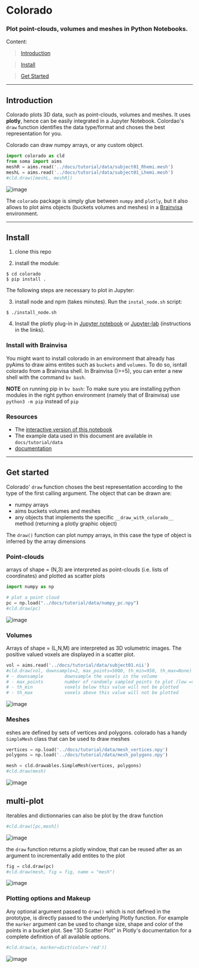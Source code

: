 # Colorado
### Plot point-clouds, volumes and meshes in Python Notebooks.

Content:
> [Introduction](#intro)

> [Install](#install)

> [Get Started](#getstarted)

---

<a id="intro"></a>
## Introduction

Colorado plots 3D data, such as point-clouds, volumes and meshes. It uses __plotly__, hence can be easily integrated in a Jupyter Notebook.
Colordao's `draw` function identifies the data type/format and choses the best representation for you.

Colorado can draw numpy arrays, or any custom object. 


```python
import colorado as cld
from soma import aims
meshR = aims.read('../docs/tutorial/data/subject01_Rhemi.mesh')
meshL = aims.read('../docs/tutorial/data/subject01_Lhemi.mesh')
#cld.draw([meshL, meshR])
```

![image](../docs/tutorial/markdown/readme/Readme_files/brain.jpg)

The `colorado` package is simply glue between `numpy` and `plotly`, but it also allows to plot aims objects (buckets volumes and meshes) in a [Brainvisa](https://brainvisa.info/web/) environment.

---

<a id="install"></a>
## Install
1. clone this repo

2. install the module:

```{bash}
$ cd colorado
$ pip install .
```

The following steps are necessary to plot in Jupyter:

3. install node and npm (takes minutes). Run the `instal_node.sh` script:
```
$ ./install_node.sh
```

4. Install the plotly plug-in in [Jupyter notebook](https://plotly.com/python/getting-started/#jupyter-notebook-support) or [Jupyter-lab](https://plotly.com/python/getting-started/#jupyterlab-support) (instructions in the links).

### Install with Brainvisa
You might want to install colorado in an environment that already has pyAims to draw aims entites such as `buckets` and `volumes`.
To do so, isntall colorado from a Brainvisa shell. In Brainvisa ()>=5), you can enter a new shell with the command `bv bash`.

**NOTE** on running pip in `bv bash`:
    To make sure you are installing python modules in the right python environment (namely that of Brainvisa) use `python3 -m pip` instead of `pip`




### Resources
* The [interactive version of this notebook](https://neurospin.github.io/colorado/tutorial/markdown/readme/Readme.html)
* The example data used in this document are available in `docs/tutorial/data`
* [documentation](https://neurospin.github.io/colorado/build/html/colorado.html#module-colorado)

---

<a id="intro"></a>
## Get started
Colorado' `draw` function choses the best representation according to the type of the first calling argument.
The object that can be drawn are:
- numpy arrays
- aims buckets volumes and meshes
- any objects that implements the specific `__draw_with_colorado__` method (returning a plotly graphic object)

The `draw()` function can plot numpy arrays, in this case the type of object is inferred by the array dimensions

### Point-clouds
arrays of shape = (N,3) are interpreted as point-clouds (i.e. lists of coordinates) and plotted as scatter plots


```python
import numpy as np

# plot a point cloud
pc = np.load("../docs/tutorial/data/numpy_pc.npy")
#cld.draw(pc)
```

![image](../docs/tutorial/markdown/readme/Readme_files/point_cloud.png)

### Volumes
Arrays of shape = (L,N,M) are interpreted as 3D volumetric images.
The positive valued voxels are displayed in a scatter plot.


```python
vol = aims.read('../docs/tutorial/data/subject01.nii')
#cld.draw(vol, downsample=2, max_points=5000, th_min=950, th_max=None)
# - downsample        downsample the voxels in the volume
# - max_points        number of randomly sampled points to plot (low => fast)
# - th_min            voxels below this value will not be plotted
# - th_max            voxels above this value will not be plotted
```

![image](../docs/tutorial/markdown/readme/Readme_files/volume.png)

### Meshes
eshes are defined by sets of vertices and polygons.
colorado has a handy `SimpleMesh` class that can be used to draw meshes


```python
vertices = np.load('../docs/tutorial/data/mesh_vertices.npy')
polygons = np.load('../docs/tutorial/data/mesh_polygons.npy')

mesh = cld.drawables.SimpleMesh(vertices, polygons)
#cld.draw(mesh)
```

![image](../docs/tutorial/markdown/readme/Readme_files/mesh.png)

## multi-plot
iterables and dictionnaries can also be plot by the draw function


```python
#cld.draw([pc,mesh])
```

![image](../docs/tutorial/markdown/readme/Readme_files/two.png)

the `draw` function returns a plotly window, that can be reused after as an argument to incrementally add entites to the plot


```python
fig = cld.draw(pc)
#cld.draw(mesh, fig = fig, name = "mesh")
```

![image](../docs/tutorial/markdown/readme/Readme_files/two.png)

### Plotting options and Makeup

Any optional argument passed to `draw()` which is not defined in the prototype, is directly passed to the underlying Plotly function.
For example the `marker` argument can be used to change size, shape and color of the points in a bucket plot.
See "3D Scatter Plot" in Plotly's documentation for a complete definition of all available options.


```python
#cld.draw(a, marker=dict(color='red'))
```

![image](../docs/tutorial/markdown/readme/Readme_files/red.png)
